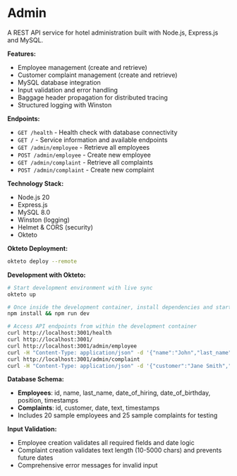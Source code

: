 # Admin

A REST API service for hotel administration built with Node.js, Express.js and MySQL.

**Features:**
- Employee management (create and retrieve)
- Customer complaint management (create and retrieve)
- MySQL database integration
- Input validation and error handling
- Baggage header propagation for distributed tracing
- Structured logging with Winston

**Endpoints:**
- `GET /health` - Health check with database connectivity
- `GET /` - Service information and available endpoints
- `GET /admin/employee` - Retrieve all employees
- `POST /admin/employee` - Create new employee
- `GET /admin/complaint` - Retrieve all complaints
- `POST /admin/complaint` - Create new complaint

**Technology Stack:**
- Node.js 20
- Express.js
- MySQL 8.0
- Winston (logging)
- Helmet & CORS (security)
- Okteto

**Okteto Deployment:**
```bash
okteto deploy --remote
```

**Development with Okteto:**
```bash
# Start development environment with live sync
okteto up

# Once inside the development container, install dependencies and start
npm install && npm run dev

# Access API endpoints from within the development container
curl http://localhost:3001/health
curl http://localhost:3001/
curl http://localhost:3001/admin/employee
curl -H "Content-Type: application/json" -d '{"name":"John","last_name":"Doe","date_of_hiring":"2024-01-15","date_of_birthday":"1990-05-20","position":"Manager"}' http://localhost:3001/admin/employee
curl http://localhost:3001/admin/complaint
curl -H "Content-Type: application/json" -d '{"customer":"Jane Smith","date":"2024-01-20","text":"Room was not cleaned properly during my stay."}' http://localhost:3001/admin/complaint
```

**Database Schema:**
- **Employees**: id, name, last_name, date_of_hiring, date_of_birthday, position, timestamps
- **Complaints**: id, customer, date, text, timestamps
- Includes 20 sample employees and 25 sample complaints for testing

**Input Validation:**
- Employee creation validates all required fields and date logic
- Complaint creation validates text length (10-5000 chars) and prevents future dates
- Comprehensive error messages for invalid input